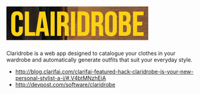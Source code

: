 # ![claridrobe](client/assets/css/images/logo.png)


Claridrobe is a web app designed to catalogue your clothes in your wardrobe and automatically generate outfits that suit your everyday style.

* http://blog.clarifai.com/clarifai-featured-hack-claridrobe-is-your-new-personal-stylist-a-i/#.V4btMNzhEiA
* http://devpost.com/software/claridrobe

